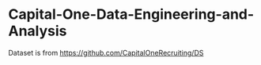 # Capital-One-Data-Engineering-and-Analysis
Dataset is from https://github.com/CapitalOneRecruiting/DS
